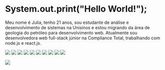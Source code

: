 # System.out.print("Hello World!");

Meu nome é Julia, tenho 21 anos, sou estudante de análise e desenvolvimento de sistemas na Unisinos e estou migrando da área de geologia do petróleo para desenvolvimento web. Atualmente sou desenvolvedora web full-stack júnior na Compliance Total, trabalhando com node.js e react.js. 

<img src="https://img.shields.io/badge/JavaScript-323330?style=for-the-badge&logo=javascript&logoColor=F7DF1E" /> <img src="https://img.shields.io/badge/-ReactJs-61DAFB?logo=react&logoColor=white&style=for-the-badge" /> <img src="https://img.shields.io/badge/-NodeJs-339933?logo=node.js&logoColor=FFFAFA&style=for-the-badge&logoWidth=20" /> <img src="https://img.shields.io/badge/-Typescript-3178C6?logo=typescript&logoColor=FFFAFA&style=for-the-badge&logoWidth=20" /> <img src="https://img.shields.io/badge/-MongoDb-47A248?logo=mongodb&logoColor=FFFAFA&style=for-the-badge&logoWidth=20" /> <img src="https://img.shields.io/badge/-Postman-FF6C37?logo=postman&logoColor=FFFAFA&style=for-the-badge&logoWidth=20" /> <img src="https://img.shields.io/badge/-PostgreSQL-336791?logo=postgresql&logoColor=FFFAFA&style=for-the-badge&logoWidth=20"> <img src="https://img.shields.io/badge/-Express-000000?logo=express&logoColor=FFFAFA&style=for-the-badge&logoWidth=20" /> <img src="https://img.shields.io/badge/-Nodemon-76D04B?logo=nodemon&logoColor=FFFAFA&style=for-the-badge&logoWidth=20" /> <img src="https://img.shields.io/badge/-Docker-2496ED?logo=docker&logoColor=FFFAFA&style=for-the-badge&logoWidth=20">

<img src="https://miro.medium.com/max/400/0*VV3Nmxgv3KX4sLhr.gif" />
